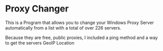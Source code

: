 # Proxy Changer
This is a Program that allows you to change your
Windows Proxy Server automatically from a list with a
total of over 226 servers. 

Because they are free, public proxies, I included a
ping method and a way to get the servers GeoIP 
Location
